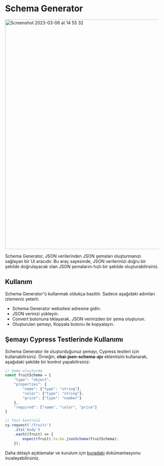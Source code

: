 # Schema Generator

<img width="749" alt="Screenshot 2023-03-06 at 14 55 32" src="https://user-images.githubusercontent.com/56169582/223103766-f9651e79-1569-4cd5-8294-ed44316a029a.png">

Schema Generator, JSON verilerinden JSON şemaları oluşturmanızı sağlayan bir UI aracıdır. Bu araç sayesinde, JSON verilerinizi doğru bir şekilde doğrulayacak olan JSON şemalarını hızlı bir şekilde oluşturabilirsiniz.

## Kullanım
Schema Generator'ü kullanmak oldukça basittir. Sadece aşağıdaki adımları izlemeniz yeterli:

* Schema Generator websitesi adresine gidin.
* JSON verinizi yükleyin.
* Convert butonuna tıklayarak, JSON verinizden bir şema oluşturun.
* Oluşturulan şemayı, Kopyala butonu ile kopyalayın.


## Şemayı Cypress Testlerinde Kullanımı
Schema Generator ile oluşturduğunuz şemayı, Cypress testleri için kullanabilirsiniz. 
Örneğin, **chai-json-schema-ajv** eklentisini kullanarak, aşağıdaki şekilde bir kontrol yapabilirsiniz:

```js
// Şema oluşturma
const fruitSchema = {
    "type": "object",
    "properties": {
        "name": {"type": "string"},
        "color": {"type": "string"},
        "price": {"type": "number"}
    },
    "required": ["name", "color", "price"]
}

// Test kontrolü
cy.request('/fruits')
    .its('body')
    .each((fruit) => {
        expect(fruit).to.be.jsonSchema(fruitSchema);
    });

```
Daha detaylı açıklamalar ve kurulum için [buradaki](https://furkans-organization-1.gitbook.io/cypress-notlari/17.-api-response-data-type-kontrolu) dokümantasyonu inceleyebilirsiniz.




